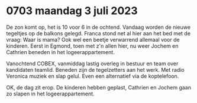 # 0703 maandag 3 juli 2023

De zon komt op, het is 10 voor 6 in de ochtend. Vandaag worden de nieuwe tegeltjes op de balkons gelegd. Franca stond net al hier aan het bed met de vraag: Waar is mama? Ook wel een beetje verwarrend allemaal voor de kinderen. Eerst in Egmond, toen met z'n allen hier, nu weer Jochem en Cathrien beneden in het logeerappartement.

Vanochtend COBEX, vanmiddag lastig overleg in bestuur en team over kandidaten teamlid.
Beneden zijn de tegelzetters aan het werk. Met radio Veronica muziek en slap gelul. Even een alternatief via de koptelefoon. 

OK, de dag zit erop. De kinderen hebben geplast, Cathrien en Jochem gaan zo slapen in het logeerappartement.